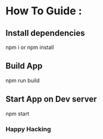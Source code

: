 # How To Guide :

## Install dependencies
npm i or npm install
## Build App
npm run build 
## Start App on Dev server

npm start


### Happy Hacking